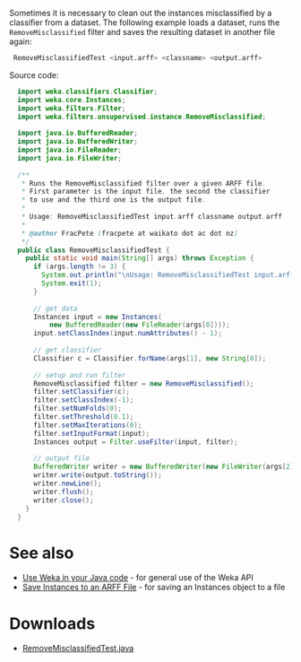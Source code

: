 
Sometimes it is necessary to clean out the instances misclassified by a classifier from a dataset. The following example loads a dataset, runs the `RemoveMisclassified` filter and saves the resulting dataset in another file again:

```bash
 RemoveMisclassifiedTest <input.arff> <classname> <output.arff>
```
Source code:

```java
  import weka.classifiers.Classifier;
  import weka.core.Instances;
  import weka.filters.Filter;
  import weka.filters.unsupervised.instance.RemoveMisclassified;
  
  import java.io.BufferedReader;
  import java.io.BufferedWriter;
  import java.io.FileReader;
  import java.io.FileWriter;
  
  /**
   * Runs the RemoveMisclassified filter over a given ARFF file.
   * First parameter is the input file, the second the classifier
   * to use and the third one is the output file.
   *
   * Usage: RemoveMisclassifiedTest input.arff classname output.arff
   *
   * @author FracPete (fracpete at waikato dot ac dot nz)
   */
  public class RemoveMisclassifiedTest {
    public static void main(String[] args) throws Exception {
      if (args.length != 3) {
        System.out.println("\nUsage: RemoveMisclassifiedTest input.arff classname output.arff\n");
        System.exit(1);
      }
      
      // get data
      Instances input = new Instances(
          new BufferedReader(new FileReader(args[0])));
      input.setClassIndex(input.numAttributes() - 1);
      
      // get classifier
      Classifier c = Classifier.forName(args[1], new String[0]);
      
      // setup and run filter
      RemoveMisclassified filter = new RemoveMisclassified();
      filter.setClassifier(c);
      filter.setClassIndex(-1);
      filter.setNumFolds(0);
      filter.setThreshold(0.1);
      filter.setMaxIterations(0);
      filter.setInputFormat(input);
      Instances output = Filter.useFilter(input, filter);
      
      // output file
      BufferedWriter writer = new BufferedWriter(new FileWriter(args[2]));
      writer.write(output.toString());
      writer.newLine();
      writer.flush();
      writer.close();
    }
  }
```

# See also
* [Use Weka in your Java code](use_weka_in_your_java_code.md) - for general use of the Weka API
* [Save Instances to an ARFF File](formats_and_processing/save_instances_to_arff.md) - for saving an Instances object to a file

# Downloads
* [RemoveMisclassifiedTest.java](files/RemoveMisclassifiedTest.java)

